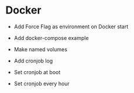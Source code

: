# Docker
+ Add Force Flag as environment on Docker start
+ Add docker-compose example
+ Make named volumes

+ Add cronjob log
+ Set cronjob at boot
+ Set cronjob every hour